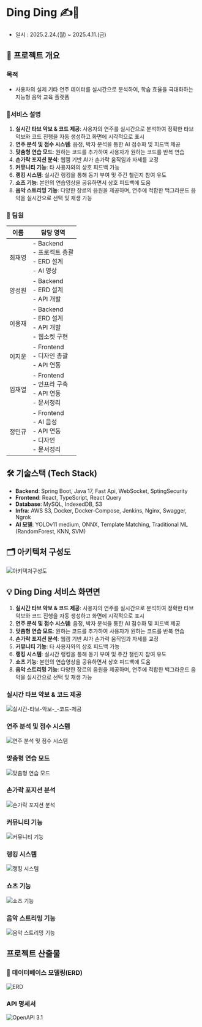 # Ding Ding ✍️🎨
- 일시 : 2025.2.24.(월)  ~ 2025.4.11.(금)
## 📝 프로젝트 개요

### **목적**

- 사용자의 실제 기타 연주 데이터를 실시간으로 분석하여, 학습 효율을 극대화하는 지능형 음악 교육 플랫폼


### 📱서비스 설명
1. **실시간 타브 악보 & 코드 제공**: 사용자의 연주를 실시간으로 분석하여 정확한 타브 악보와 코드 진행을 자동 생성하고 화면에 시각적으로 표시
2. **연주 분석 및 점수 시스템**: 음정, 박자 분석을 통한 AI 점수화 및 피드백 제공
3. **맞춤형 연습 모드**: 원하는 코드를 추가하여 사용자가 원하는 코드를 반복 연습
4. **손가락 포지션 분석**: 웹캠 기반 AI가 손가락 움직임과 자세를 교정
5. **커뮤니티 기능**: 타 사용자와의 상호 피드백 가능
6. **랭킹 시스템**: 실시간 랭킹을 통해 동기 부여 및 주간 챌린지 참여 유도
7. **쇼츠 기능**: 본인의 연습영상을 공유하면서 상호 피드백에 도움
8. **음악 스트리밍 기능**: 다양한 장르의 음원을 제공하며, 연주에 적합한 백그라운드 음악을 실시간으로 선택 및 재생 가능



### 🤝 팀원

| 이름        | 담당 영역                                                  |     
| ----------- | ------------------------------------------------------------ |
| 최재영     | - Backend<br />- 프로젝트 총괄<br />- ERD 설계<br />- AI 영상 |
| 양성원     | - Backend<br />- ERD 설계<br />- API 개발 | 
| 이용재     | - Backend<br />- ERD 설계<br />- API 개발<br />- 웹소켓 구현 | 
| 이지운     | - Frontend<br />- 디자인 총괄<br />- API 연동 | 
| 임재열     | - Frontend<br />- 인프라 구축<br />- API 연동<br />- 문서정리 | 
| 정민규     | - Frontend<br />- AI 음성<br />- API 연동<br />- 디자인<br />- 문서정리 | 



## 🛠 기술스택 (Tech Stack)
- **Backend**: Spring Boot, Java 17, Fast Api, WebSocket, SptingSecurity
- **Frontend**: React, TypeScript, React Query
- **Database**: MySQL, IndexedDB, S3
- **Infra**: AWS S3, Docker, Docker-Compose, Jenkins, Nginx, Swagger, Ngrok
- **AI 모델**: YOLOv11 medium, ONNX, Template Matching, Traditional ML (RandomForest, KNN, SVM)

## 🗂️ 아키텍처 구성도

![아키텍처구성도](images/아키텍처구성도.jpg)

## 💡 Ding Ding 서비스 화면면

1. **실시간 타브 악보 & 코드 제공**: 사용자의 연주를 실시간으로 분석하여 정확한 타브 악보와 코드 진행을 자동 생성하고 화면에 시각적으로 표시
2. **연주 분석 및 점수 시스템**: 음정, 박자 분석을 통한 AI 점수화 및 피드백 제공
3. **맞춤형 연습 모드**: 원하는 코드를 추가하여 사용자가 원하는 코드를 반복 연습
4. **손가락 포지션 분석**: 웹캠 기반 AI가 손가락 움직임과 자세를 교정
5. **커뮤니티 기능**: 타 사용자와의 상호 피드백 가능
6. **랭킹 시스템**: 실시간 랭킹을 통해 동기 부여 및 주간 챌린지 참여 유도
7. **쇼츠 기능**: 본인의 연습영상을 공유하면서 상호 피드백에 도움
8. **음악 스트리밍 기능**: 다양한 장르의 음원을 제공하며, 연주에 적합한 백그라운드 음악을 실시간으로 선택 및 재생 가능

### 실시간 타브 악보 & 코드 제공

![실시간-타브-악보-_-코드-제공](images/실시간-타브-악보-_-코드-제공.gif)


### 연주 분석 및 점수 시스템

![연주 분석 및 점수 시스템](images/연주_분석_및_점수_시스템.jpg)


### 맞춤형 연습 모드

![맞춤형 연습 모드](images/맞춤형_연습_모드.jpg)


### 손가락 포지션 분석

![손가락 포지션 분석](images/손가락_포지션_분석.gif)


### 커뮤니티 기능

![커뮤니티 기능](images/커뮤니티_기능.gif)


### 랭킹 시스템

![랭킹 시스템](images/랭킹_시스템.gif)


### 쇼츠 기능

![쇼츠 기능](images/쇼츠_기능.gif)


### 음악 스트리밍 기능

![음악 스트리밍 기능](images/음악_스트리밍_기능.jpg)


##  프로젝트 산출물

### 💾 데이터베이스 모델링(ERD)

![ERD](images/ERD.jpg)


### API 명세서 

![OpenAPI 3.1](images/OpenAPI.gif)
